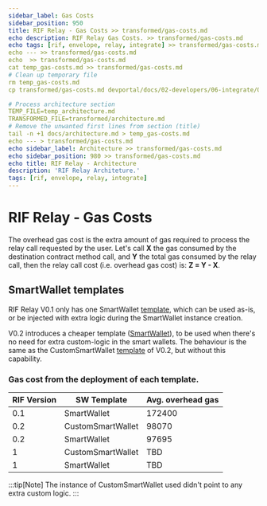 ```yaml
---
sidebar_label: Gas Costs
sidebar_position: 950
title: RIF Relay - Gas Costs >> transformed/gas-costs.md
echo description: RIF Relay Gas Costs. >> transformed/gas-costs.md
echo tags: [rif, envelope, relay, integrate] >> transformed/gas-costs.md
echo --- >> transformed/gas-costs.md
echo  >> transformed/gas-costs.md
cat temp_gas-costs.md >> transformed/gas-costs.md
# Clean up temporary file
rm temp_gas-costs.md
cp transformed/gas-costs.md devportal/docs/02-developers/06-integrate/01-rif-relay/gas-costs.md

# Process architecture section
TEMP_FILE=temp_architecture.md
TRANSFORMED_FILE=transformed/architecture.md
# Remove the unwanted first lines from section (title)
tail -n +1 docs/architecture.md > temp_gas-costs.md
echo --- > transformed/gas-costs.md
echo sidebar_label: Architecture >> transformed/gas-costs.md
echo sidebar_position: 980 >> transformed/gas-costs.md
echo title: RIF Relay - Architecture
description: 'RIF Relay Architeture.'
tags: [rif, envelope, relay, integrate]
---
```


# RIF Relay - Gas Costs

The overhead gas cost is the extra amount of gas required to process the relay call requested by the user. Let's call **X** the gas consumed by the destination contract method call, and **Y** the total gas consumed by the relay call, then the relay call cost (i.e. overhead gas cost) is: **Z = Y - X**.

## SmartWallet templates

RIF Relay V0.1 only has one SmartWallet [template](https://github.com/rsksmart/rif-relay/blob/master/contracts/smartwallet/SmartWallet.sol), which can be used as-is, or be injected with extra logic during the SmartWallet instance creation.

V0.2 introduces a cheaper template ([SmartWallet](https://github.com/rsksmart/rif-relay/blob/master/contracts/smartwallet/SmartWallet.sol)), to be used when there's no need for extra custom-logic in the smart wallets. The behaviour is the same as the CustomSmartWallet [template](https://github.com/rsksmart/rif-relay/blob/master/contracts/smartwallet/SmartWallet.sol) of V0.2, but without this capability.

### Gas cost from the deployment of each template. 

| RIF Version | SW Template       | Avg. overhead gas |
|-------------|-------------------|-------------------|
| 0.1         | SmartWallet       | 172400            |
| 0.2         | CustomSmartWallet | 98070             |
| 0.2         | SmartWallet       | 97695             |
| 1           | CustomSmartWallet | TBD               |
| 1           | SmartWallet       | TBD               |


:::tip[Note]
The instance of CustomSmartWallet used didn't point to any extra custom logic.
:::